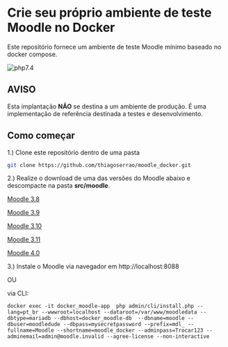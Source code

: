 # Crie seu próprio ambiente de teste Moodle no Docker

Este repositório fornece um ambiente de teste Moodle mínimo baseado no docker compose.

![php7.4](https://img.shields.io/badge/php-7.4-orange)

## AVISO

Esta implantação **NÃO** se destina a um ambiente de produção.
É uma implementação de referência destinada a testes e desenvolvimento.


## Como começar
1.) Clone este repositório dentro de uma pasta

```sh
git clone https://github.com/thiagoserrao/moodle_docker.git
```

2.) Realize o download de uma das versões do Moodle abaixo e descompacte na pasta  **src/moodle**. 

[Moodle 3.8](https://download.moodle.org/download.php/stable38/moodle-3.8.9.zip)

[Moodle 3.9](https://download.moodle.org/download.php/stable39/moodle-latest-39.zip)

[Moodle 3.10](https://download.moodle.org/download.php/stable310/moodle-3.10.11.zip)

[Moodle 3.11](https://download.moodle.org/download.php/stable311/moodle-latest-311.zip)

[Moodle 4.0](https://download.moodle.org/download.php/stable400/moodle-latest-400.zip)

3.) Instale o Moodle via navegador em http://localhost:8088

OU

via CLI:

``
docker exec -it docker_moodle-app  php admin/cli/install.php --lang=pt_br --wwwroot=localhost --dataroot=/var/www/moodledata --dbtype=mariadb --dbhost=docker_moodle-db  --dbname=moodle --dbuser=moodledude --dbpass=mysecretpassword --prefix=mdl_ --fullname=Moodle --shortname=moodle_docker --adminpass=Trocar123 --adminemail=admin@moodle.invalid --agree-license --non-interactive
``
